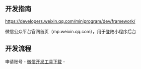 ## 开发指南

https://developers.weixin.qq.com/miniprogram/dev/framework/

微信公众平台官网首页（mp.weixin.qq.com），用于登陆小程序后台

## 开发流程

申请账号 - [微信开发工具下载](https://developers.weixin.qq.com/miniprogram/dev/devtools/download.html) -

